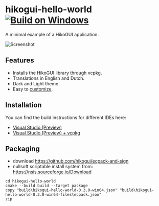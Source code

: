 hikogui-hello-world [![Build on Windows](https://github.com/hikogui/hikogui-hello-world/actions/workflows/build-on-windows.yml/badge.svg)](https://github.com/hikogui/hikogui-hello-world/actions/workflows/build-on-windows.yml)
====================
A minimal example of a HikoGUI application.


![Screenshot](docs/media/screenshot-20210218.gif)

Features
--------
 - Installs the HikoGUI library through vcpkg.
 - Translations in English and Dutch.
 - Dark and Light theme.
 - Easy to [customize](docs/customize.md).

Installation
------------
You can find the build instructions for different IDEs here:
 - [Visual Studio (Preview)](docs/build_with_visual_studio.md)
 - [Visual Studio (Preview) + vcpkg](docs/build_with_visual_studio_and_vcpkg.md)

Packaging
---------

 - download https://github.com/hikogui/ecpack-and-sign
 - nullsoft scriptable install system from: <https://nsis.sourceforge.io/Download>

```
cd hikogui-hello-world
cmake --build build --target package
copy "build\hikogui-hello-world-0.3.0-win64.json" "build\hikogui-hello-world-0.3.0-win64-files\ecpack.json"
zip 
```

